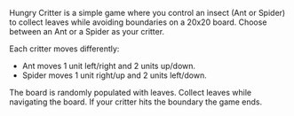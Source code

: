 Hungry Critter is a simple game where you control an insect (Ant or Spider) to collect leaves while avoiding boundaries on a 20x20 board.
Choose between an Ant or a Spider as your critter.

Each critter moves differently:
- Ant moves 1 unit left/right and 2 units up/down.
- Spider moves 1 unit right/up and 2 units left/down.
  
The board is randomly populated with leaves.
Collect leaves while navigating the board.
If your critter hits the boundary the game ends.
